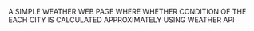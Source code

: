 A SIMPLE WEATHER WEB PAGE WHERE WHETHER CONDITION OF THE EACH CITY IS CALCULATED APPROXIMATELY USING WEATHER API
